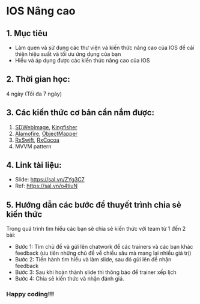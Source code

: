 # IOS Nâng cao

## 1. Mục tiêu
- Làm quen và sử dụng các thư viện và kiến thức nâng cao của IOS để cải thiện hiệu suất và tối ưu ứng dụng của bạn
- Hiểu và áp dụng được các kiến thức nâng cao của IOS

## 2. Thời gian học:
4 ngày (Tối đa 7 ngày)

## 3. Các kiến thức cơ bản cần nắm được:
1. [SDWebImage](https://sal.vn/tzLnWJ), [Kingfisher](https://sal.vn/QvXZ6A)
2. [Alamofire](https://sal.vn/dhcPKg), [ObjectMapper](https://sal.vn/CcktQ8)
3. [RxSwift](https://sal.vn/gHaiVj), [RxCocoa](https://sal.vn/ooB9Sg) 
4. MVVM pattern

## 4. Link tài liệu:
* Slide: https://sal.vn/ZYg3C7
* Ref: https://sal.vn/o4tiuN

## 5. Hướng dẫn các bước để thuyết trình chia sẻ kiến thức
Trong quá trình tìm hiểu các bạn sẽ chia sẻ kiến thức với team từ 1 đến 2 bài:
* Bước 1: Tìm chủ đề và gửi lên chatwork để các trainers và các bạn khác feedback (ưu tiên những chủ đề về chiều sâu mà mang lại nhiều giá trị)
* Bước 2: Tiến hành tìm hiểu và làm slide, sau đó gửi lên để nhận feedback
* Bước 3: Sau khi hoàn thành slide thì thông báo để trainer xếp lịch
* Bước 4: Chia sẻ kiến thức và nhận đánh giá.

### Happy coding!!!
